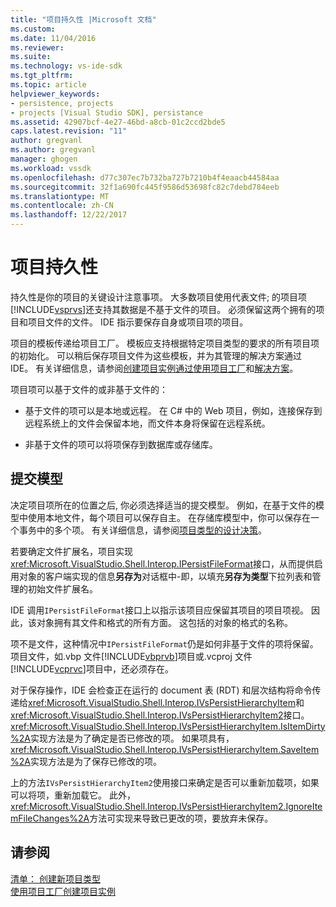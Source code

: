 ```yaml
---
title: "项目持久性 |Microsoft 文档"
ms.custom: 
ms.date: 11/04/2016
ms.reviewer: 
ms.suite: 
ms.technology: vs-ide-sdk
ms.tgt_pltfrm: 
ms.topic: article
helpviewer_keywords:
- persistence, projects
- projects [Visual Studio SDK], persistance
ms.assetid: 42907bcf-4e27-46bd-a8cb-01c2ccd2bde5
caps.latest.revision: "11"
author: gregvanl
ms.author: gregvanl
manager: ghogen
ms.workload: vssdk
ms.openlocfilehash: d77c307ec7b732ba727b7210b4f4eaacb44584aa
ms.sourcegitcommit: 32f1a690fc445f9586d53698fc82c7debd784eeb
ms.translationtype: MT
ms.contentlocale: zh-CN
ms.lasthandoff: 12/22/2017
---
```

# <a name="project-persistence"></a>项目持久性
持久性是你的项目的关键设计注意事项。 大多数项目使用代表文件; 的项目项[!INCLUDE[vsprvs](../../code-quality/includes/vsprvs_md.md)]还支持其数据是不基于文件的项目。 必须保留这两个拥有的项目和项目文件的文件。 IDE 指示要保存自身或项目项的项目。  
  
 项目的模板传递给项目工厂。 模板应支持根据特定项目类型的要求的所有项目项的初始化。 可以稍后保存项目文件为这些模板，并为其管理的解决方案通过 IDE。 有关详细信息，请参阅[创建项目实例通过使用项目工厂](../../extensibility/internals/creating-project-instances-by-using-project-factories.md)和[解决方案](../../extensibility/internals/solutions.md)。  
  
 项目项可以基于文件的或非基于文件的：  
  
-   基于文件的项可以是本地或远程。 在 C# 中的 Web 项目，例如，连接保存到远程系统上的文件会保留本地，而文件本身将保留在远程系统。  
  
-   非基于文件的项可以将项保存到数据库或存储库。  
  
## <a name="commit-models"></a>提交模型  
 决定项目项所在的位置之后, 你必须选择适当的提交模型。 例如，在基于文件的模型中使用本地文件，每个项目可以保存自主。 在存储库模型中，你可以保存在一个事务中的多个项。 有关详细信息，请参阅[项目类型的设计决策](../../extensibility/internals/project-type-design-decisions.md)。  
  
 若要确定文件扩展名，项目实现<xref:Microsoft.VisualStudio.Shell.Interop.IPersistFileFormat>接口，从而提供启用对象的客户端实现的信息**另存为**对话框中-即，以填充**另存为类型**下拉列表和管理的初始文件扩展名。  
  
 IDE 调用`IPersistFileFormat`接口上以指示该项目应保留其项目的项目项视。 因此，该对象拥有其文件和格式的所有方面。 这包括的对象的格式的名称。  
  
 项不是文件，这种情况中`IPersistFileFormat`仍是如何非基于文件的项将保留。 项目文件，如.vbp 文件[!INCLUDE[vbprvb](../../code-quality/includes/vbprvb_md.md)]项目或.vcproj 文件[!INCLUDE[vcprvc](../../code-quality/includes/vcprvc_md.md)]项目中，还必须存在。  
  
 对于保存操作，IDE 会检查正在运行的 document 表 (RDT) 和层次结构将命令传递给<xref:Microsoft.VisualStudio.Shell.Interop.IVsPersistHierarchyItem>和<xref:Microsoft.VisualStudio.Shell.Interop.IVsPersistHierarchyItem2>接口。 <xref:Microsoft.VisualStudio.Shell.Interop.IVsPersistHierarchyItem.IsItemDirty%2A>实现方法是为了确定是否已修改的项。 如果项具有，<xref:Microsoft.VisualStudio.Shell.Interop.IVsPersistHierarchyItem.SaveItem%2A>实现方法是为了保存已修改的项。  
  
 上的方法`IVsPersistHierarchyItem2`使用接口来确定是否可以重新加载项，如果可以将项，重新加载它。 此外，<xref:Microsoft.VisualStudio.Shell.Interop.IVsPersistHierarchyItem2.IgnoreItemFileChanges%2A>方法可实现来导致已更改的项，要放弃未保存。  
  
## <a name="see-also"></a>请参阅  
 [清单： 创建新项目类型](../../extensibility/internals/checklist-creating-new-project-types.md)   
 [使用项目工厂创建项目实例](../../extensibility/internals/creating-project-instances-by-using-project-factories.md)